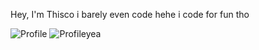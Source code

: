 Hey, I'm Thisco i barely even code hehe i code for fun tho 

![Profile](https://discord.c99.nl/widget/theme-2/1117912133770952935.png)
![Profileyea](https://discord.dog/1117912133770952935)
